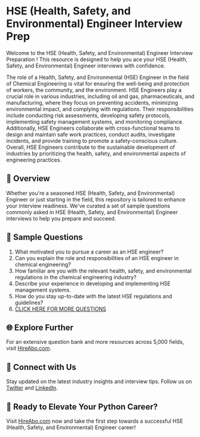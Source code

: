 # HSE (Health, Safety, and Environmental) Engineer Interview Prep

Welcome to the HSE (Health, Safety, and Environmental) Engineer Interview Preparation ! This resource is designed to help you ace your HSE (Health, Safety, and Environmental) Engineer interviews with confidence.

The role of a Health, Safety, and Environmental (HSE) Engineer in the field of Chemical Engineering is vital for ensuring the well-being and protection of workers, the community, and the environment. HSE Engineers play a crucial role in various industries, including oil and gas, pharmaceuticals, and manufacturing, where they focus on preventing accidents, minimizing environmental impact, and complying with regulations. Their responsibilities include conducting risk assessments, developing safety protocols, implementing safety management systems, and monitoring compliance. Additionally, HSE Engineers collaborate with cross-functional teams to design and maintain safe work practices, conduct audits, investigate incidents, and provide training to promote a safety-conscious culture. Overall, HSE Engineers contribute to the sustainable development of industries by prioritizing the health, safety, and environmental aspects of engineering practices.

## 🚀 Overview

Whether you're a seasoned HSE (Health, Safety, and Environmental) Engineer or just starting in the field, this repository is tailored to enhance your interview readiness. We've curated a set of sample questions commonly asked in HSE (Health, Safety, and Environmental) Engineer interviews to help you prepare and succeed.

## 📝 Sample Questions

1. What motivated you to pursue a career as an HSE engineer?
2. Can you explain the role and responsibilities of an HSE engineer in chemical engineering?
3. How familiar are you with the relevant health, safety, and environmental regulations in the chemical engineering industry?
4. Describe your experience in developing and implementing HSE management systems.
5. How do you stay up-to-date with the latest HSE regulations and guidelines?
6. [CLICK HERE FOR MORE QUESTIONS](https://hireabo.com/job/3_4_38/HSE%20Health%20Safety%20and%20Environmental%20Engineer)

## 🌐 Explore Further

For an extensive question bank and more resources across 5,000 fields, visit [HireAbo.com](https://www.hireabo.com).

## 📱 Connect with Us

Stay updated on the latest industry insights and interview tips. Follow us on [Twitter](https://twitter.com/hireabo) and [LinkedIn](https://www.linkedin.com/in/hire-abo-3609972a8/).

## 🚀 Ready to Elevate Your Python Career?

Visit [HireAbo.com](https://www.hireabo.com) now and take the first step towards a successful HSE (Health, Safety, and Environmental) Engineer career!